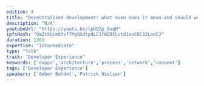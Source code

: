 ```yaml
---
edition: 4
title: "Decentralized development: what even does it mean and should we care? (yes!)"
description: "N/A"
youtubeUrl: "https://youtu.be/lpUQZp_QuqM"
ipfsHash: "QmZxXUim8YvfTMgQGdtpdLC1fWZ9CLutd1uvCDC32LooCJ"
duration: 1383
expertise: "Intermediate"
type: "Talk"
track: "Developer Experience"
keywords: ['dapps','architecture','process','network','consent']
tags: ['Developer Experience']
speakers: ['Amber Baldet','Patrick Nielsen']
---
```

